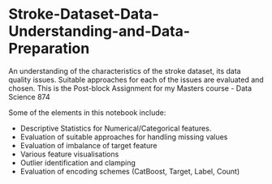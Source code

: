 # Stroke-Dataset-Data-Understanding-and-Data-Preparation
An understanding of the characteristics of the stroke dataset, its data quality issues. Suitable approaches for each of the issues are evaluated and chosen. This is the Post-block Assignment for my Masters course - Data Science 874

Some of the elements in this notebook include:
* Descriptive Statistics for Numerical/Categorical features.
* Evaluation of suitable approaches for handling missing values 
* Evaluation of imbalance of target feature
* Various feature visualisations
* Outlier identification and clamping
* Evaluation of encoding schemes (CatBoost, Target, Label, Count)
